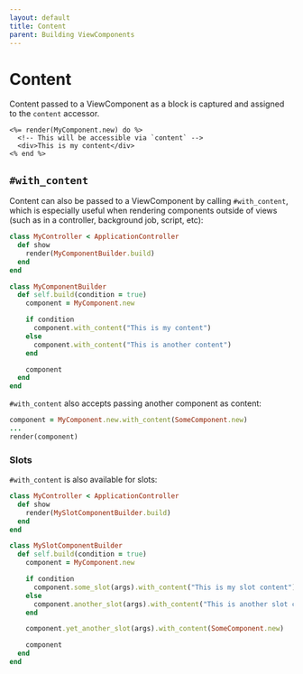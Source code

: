 ```yaml
---
layout: default
title: Content
parent: Building ViewComponents
---
```


# Content

Content passed to a ViewComponent as a block is captured and assigned to the `content` accessor.

```erb
<%= render(MyComponent.new) do %>
  <!-- This will be accessible via `content` -->
  <div>This is my content</div>
<% end %>
```

## `#with_content`

Content can also be passed to a ViewComponent by calling `#with_content`, which is especially useful when rendering components outside of views (such as in a controller, background job, script, etc):

```rb
class MyController < ApplicationController
  def show
    render(MyComponentBuilder.build)
  end
end

class MyComponentBuilder
  def self.build(condition = true)
    component = MyComponent.new

    if condition
      component.with_content("This is my content")
    else
      component.with_content("This is another content")
    end

    component
  end
end
```

`#with_content` also accepts passing another component as content:

```rb
component = MyComponent.new.with_content(SomeComponent.new)
...
render(component)
```

### Slots

`#with_content` is also available for slots:

```rb
class MyController < ApplicationController
  def show
    render(MySlotComponentBuilder.build)
  end
end

class MySlotComponentBuilder
  def self.build(condition = true)
    component = MyComponent.new

    if condition
      component.some_slot(args).with_content("This is my slot content")
    else
      component.another_slot(args).with_content("This is another slot content")
    end

    component.yet_another_slot(args).with_content(SomeComponent.new)

    component
  end
end
```
